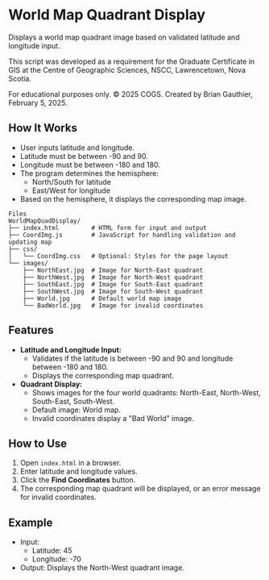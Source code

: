  # World Map Quadrant Display

Displays a world map quadrant image based on validated latitude and longitude input.

This script was developed as a requirement for the Graduate Certificate in GIS at the Centre of Geographic Sciences, NSCC, Lawrencetown, Nova Scotia.

For educational purposes only.
© 2025 COGS. Created by Brian Gauthier, February 5, 2025.

## How It Works
- User inputs latitude and longitude.
- Latitude must be between -90 and 90.
- Longitude must be between -180 and 180.
- The program determines the hemisphere:
  - North/South for latitude
  - East/West for longitude
- Based on the hemisphere, it displays the corresponding map image.

```
Files
WorldMapQuadDisplay/
├── index.html         # HTML form for input and output
├── CoordImg.js        # JavaScript for handling validation and updating map
├── css/
│   └── CoordImg.css   # Optional: Styles for the page layout
└── images/
    ├── NorthEast.jpg  # Image for North-East quadrant
    ├── NorthWest.jpg  # Image for North-West quadrant
    ├── SouthEast.jpg  # Image for South-East quadrant
    ├── SouthWest.jpg  # Image for South-West quadrant
    ├── World.jpg      # Default world map image
    └── BadWorld.jpg   # Image for invalid coordinates
```



## Features
- **Latitude and Longitude Input:**
  - Validates if the latitude is between -90 and 90 and longitude between -180 and 180.
  - Displays the corresponding map quadrant.
- **Quadrant Display:**
  - Shows images for the four world quadrants: North-East, North-West, South-East, South-West.
  - Default image: World map.
  - Invalid coordinates display a "Bad World" image.

## How to Use
1. Open `index.html` in a browser.
2. Enter latitude and longitude values.
3. Click the **Find Coordinates** button.
4. The corresponding map quadrant will be displayed, or an error message for invalid coordinates.

## Example
- Input:
  - Latitude: 45
  - Longitude: -70
- Output: Displays the North-West quadrant image.

